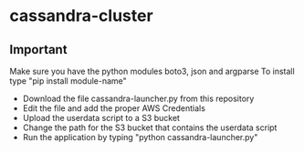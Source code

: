 cassandra-cluster
========

Important
--------------

Make sure you have the python modules boto3, json and argparse
To install type "pip install module-name" 

- Download the file cassandra-launcher.py from this repository
- Edit the file and add the proper AWS Credentials
- Upload the userdata script to a S3 bucket
- Change the path for the S3 bucket that contains the userdata script
- Run the application by typing "python cassandra-launcher.py"


